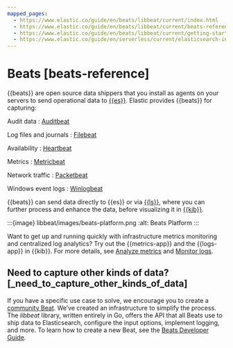 ```yaml
---
mapped_pages:
  - https://www.elastic.co/guide/en/beats/libbeat/current/index.html
  - https://www.elastic.co/guide/en/beats/libbeat/current/beats-reference.html
  - https://www.elastic.co/guide/en/beats/libbeat/current/getting-started.html
  - https://www.elastic.co/guide/en/serverless/current/elasticsearch-ingest-data-through-beats.html
---
```


# Beats [beats-reference]

{{beats}} are open source data shippers that you install as agents on your servers to send operational data to [{{es}}](https://www.elastic.co/products/elasticsearch). Elastic provides {{beats}} for capturing:

Audit data
:   [Auditbeat](https://www.elastic.co/products/beats/auditbeat)

Log files and journals
:   [Filebeat](https://www.elastic.co/products/beats/filebeat)

Availability
:   [Heartbeat](https://www.elastic.co/products/beats/heartbeat)

Metrics
:   [Metricbeat](https://www.elastic.co/products/beats/metricbeat)

Network traffic
:   [Packetbeat](https://www.elastic.co/products/beats/packetbeat)

Windows event logs
:   [Winlogbeat](https://www.elastic.co/products/beats/winlogbeat)

{{beats}} can send data directly to {{es}} or via [{{ls}}](https://www.elastic.co/products/logstash), where you can further process and enhance the data, before visualizing it in [{{kib}}](https://www.elastic.co/products/logstash).

:::{image} libbeat/images/beats-platform.png
:alt: Beats Platform
:::

Want to get up and running quickly with infrastructure metrics monitoring and centralized log analytics? Try out the {{metrics-app}} and the {{logs-app}} in {{kib}}. For more details, see [Analyze metrics](docs-content://solutions/observability/infra-and-hosts/analyze-infrastructure-host-metrics.md) and [Monitor logs](docs-content://solutions/observability/logs/explore-logs.md).


## Need to capture other kinds of data? [_need_to_capture_other_kinds_of_data]

If you have a specific use case to solve, we encourage you to create a [community Beat](/reference/libbeat/community-beats.md). We’ve created an infrastructure to simplify the process. The *libbeat* library, written entirely in Go, offers the API that all Beats use to ship data to Elasticsearch, configure the input options, implement logging, and more. To learn how to create a new Beat, see the [Beats Developer Guide](http://www.elastic.co/guide/en/beats/devguide/master/index.md).

